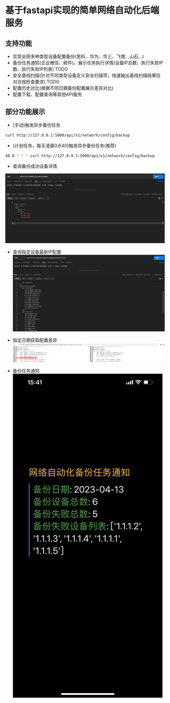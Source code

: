 # 基于fastapi实现的简单网络自动化后端服务


## 支持功能

- 实现全网多种类型设备配置备份(思科、华为、华三、飞塔、山石...)
- 备份任务通知(企业微信、邮件)，展示任务执行详情(设备IP总数、执行失败IP数、执行失败IP列表) TODO
- 安全基线扫描(针对不同类型设备定义安全扫描项，快速输出基线扫描结果应对合规检查要求) TODO
- 配置历史对比(根据不同日期备份配置展示差异对比)
- 配置下载、配置查询等其他API服务

## 部分功能展示
- (手动)触发异步备份任务
```bash
curl http://127.0.0.1:5000/api/v1/network/config/backup

```
- (计划任务，每天凌晨0点40)触发异步备份任务(推荐)
```bash
40 0 * * * curl http://127.0.0.1:5000/api/v1/network/config/backup

```
- 查询备份成功设备详情

![img](docs/list.png)

- 查询指定设备最新IP配置
![img](docs/query.png)

- 指定日期获取配置差异
![img](docs/diff.png)

- 备份任务通知
![img](docs/webchat.jpg)